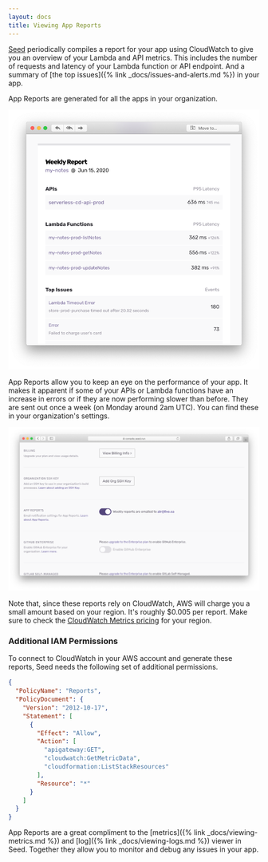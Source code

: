 ```yaml
---
layout: docs
title: Viewing App Reports
---
```


[Seed](/) periodically compiles a report for your app using CloudWatch to give you an overview of your Lambda and API metrics. This includes the number of requests and latency of your Lambda function or API endpoint. And a summary of [the top issues]({% link _docs/issues-and-alerts.md %}) in your app.

App Reports are generated for all the apps in your organization.

<p style="margin: 0 auto; text-align: center;">
  <img src="/assets/docs/viewing-app-reports/app-report-email.png" alt="App Report email" width="600" />
</p>

App Reports allow you to keep an eye on the performance of your app. It makes it apparent if some of your APIs or Lambda functions have an increase in errors or if they are now performing slower than before. They are sent out once a week (on Monday around 2am UTC). You can find these in your organization's settings.

![App report in org settings](/assets/docs/viewing-app-reports/app-report-in-org-settings.png)

Note that, since these reports rely on CloudWatch, AWS will charge you a small amount based on your region. It's roughly $0.005 per report. Make sure to check the [CloudWatch Metrics pricing](https://aws.amazon.com/cloudwatch/pricing/) for your region.

### Additional IAM Permissions

To connect to CloudWatch in your AWS account and generate these reports, Seed needs the following set of additional permissions.
  
``` json
{
  "PolicyName": "Reports",
  "PolicyDocument": {
    "Version": "2012-10-17",
    "Statement": [
      {
        "Effect": "Allow",
        "Action": [
          "apigateway:GET",
          "cloudwatch:GetMetricData",
          "cloudformation:ListStackResources"
        ],
        "Resource": "*"
      }
    ]
  }
}
```

App Reports are a great compliment to the [metrics]({% link _docs/viewing-metrics.md %}) and [log]({% link _docs/viewing-logs.md %}) viewer in Seed. Together they allow you to monitor and debug any issues in your app.
